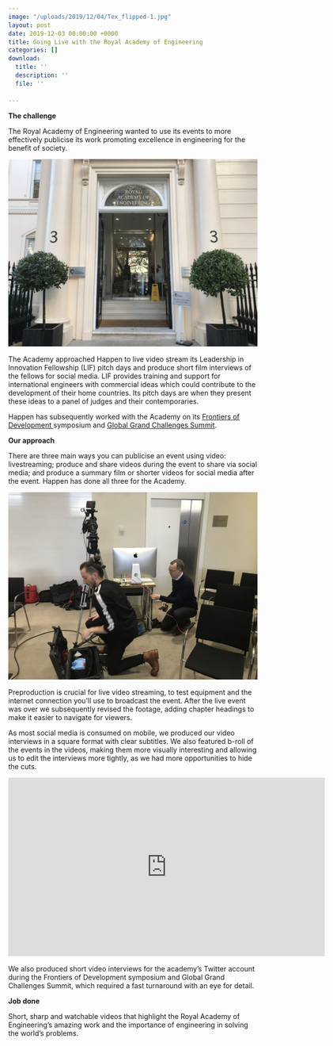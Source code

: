 ```yaml
---
image: "/uploads/2019/12/04/Tex_flipped-1.jpg"
layout: post
date: 2019-12-03 00:00:00 +0000
title: Going Live with the Royal Academy of Engineering
categories: []
download:
  title: ''
  description: ''
  file: ''

---
```

**The challenge**

The Royal Academy of Engineering wanted to use its events to more effectively publicise its work promoting excellence in engineering for the benefit of society.

![](/uploads/2019/12/03/UNADJUSTEDNONRAW_thumb_342c.jpg)

The Academy approached Happen to live video stream its Leadership in Innovation Fellowship (LIF) pitch days and produce short film interviews of the fellows for social media. LIF provides training and support for international engineers with commercial ideas which could contribute to the development of their home countries. Its pitch days are when they present these ideas to a panel of judges and their contemporaries.

Happen has subsequently worked with the Academy on its [Frontiers of Development ](https://www.raeng.org.uk/grants-and-prizes/grants/international-research-and-collaborations/frontiers-of-development "Frontiers of Development")symposium and [Global Grand Challenges Summit](https://www.raeng.org.uk/events/events-programme/2019/september/global-grand-challenges-summit-2019 "Global Grand Challenges Summit").

**Our approach**

There are three main ways you can publicise an event using video: livestreaming; produce and share videos during the event to share via social media; and produce a summary film or shorter videos for social media after the event. Happen has done all three for the Academy.

![Setting up for a livestream at the Royal Academy of Engineering](/uploads/2019/12/03/UNADJUSTEDNONRAW_thumb_3431.jpg "Setting up for a livestream at the Royal Academy of Engineering")

Preproduction is crucial for live video streaming, to test equipment and the internet connection you'll use to broadcast the event. After the live event was over we subsequently revised the footage, adding chapter headings to make it easier to navigate for viewers.



As most social media is consumed on mobile, we produced our video interviews in a square format with clear subtitles. We also featured b-roll of the events in the videos, making them more visually interesting and allowing us to edit the interviews more tightly, as we had more opportunities to hide the cuts.

<iframe src="https://player.vimeo.com/video/327054727" width="640" height="360" frameborder="0" allow="autoplay; fullscreen" allowfullscreen></iframe>

We also produced short video interviews for the academy’s Twitter account during the Frontiers of Development symposium and Global Grand Challenges Summit, which required a fast turnaround with an eye for detail.



**Job done**

Short, sharp and watchable videos that highlight the Royal Academy of Engineering’s amazing work and the importance of engineering in solving the world’s problems.